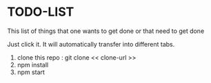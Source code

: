 # TODO-LIST
This list of things that one wants to get done or that need to get done

Just click it. It will automatically transfer into different tabs.

1) clone this repo : git clone << clone-url >>
2) npm install
3) npm start



